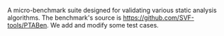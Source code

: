 A micro-benchmark suite designed for validating various static analysis algorithms.
The benchmark's source is https://github.com/SVF-tools/PTABen.
We add and modify some test cases.
